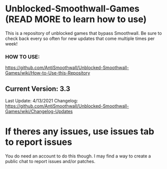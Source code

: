 # Unblocked-Smoothwall-Games (READ MORE to learn how to use)
This is a repository of unblocked games that bypass Smoothwall. Be sure to check back every so often for new updates that come multiple times per week!
### HOW TO USE:
https://github.com/AntiSmoothwall/Unblocked-Smoothwall-Games/wiki/How-to-Use-this-Repository

## Current Version: 3.3
Last Update: 4/13/2021
Changelog: https://github.com/AntiSmoothwall/Unblocked-Smoothwall-Games/wiki/Changelog-Updates

# If theres any issues, use issues tab to report issues
You do need an account to do this though. I may find a way to create a public chat to report issues and/or patches.
